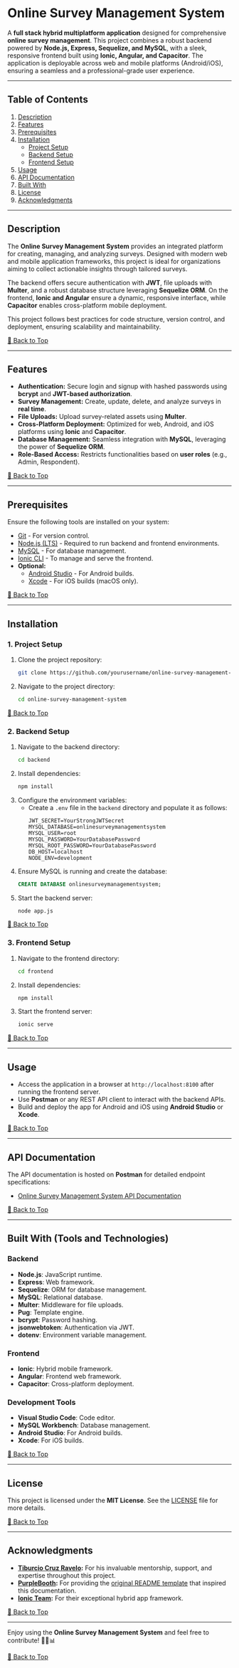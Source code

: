# Online Survey Management System

A **full stack hybrid multiplatform application** designed for comprehensive **online survey management**. This project combines a robust backend powered by **Node.js, Express, Sequelize, and MySQL**, with a sleek, responsive frontend built using **Ionic, Angular, and Capacitor**. The application is deployable across web and mobile platforms (Android/iOS), ensuring a seamless and a professional-grade user experience.

---

## Table of Contents

1. [Description](#description)
2. [Features](#features)
3. [Prerequisites](#prerequisites)
4. [Installation](#installation)
   - [Project Setup](#1-project-setup)
   - [Backend Setup](#2-backend-setup)
   - [Frontend Setup](#3-frontend-setup)
5. [Usage](#usage)
6. [API Documentation](#api-documentation)
7. [Built With](#built-with-tools-and-technologies)
8. [License](#license)
9. [Acknowledgments](#acknowledgments)

---

## Description

The **Online Survey Management System** provides an integrated platform for creating, managing, and analyzing surveys. Designed with modern web and mobile application frameworks, this project is ideal for organizations aiming to collect actionable insights through tailored surveys.

The backend offers secure authentication with **JWT**, file uploads with **Multer**, and a robust database structure leveraging **Sequelize ORM**. On the frontend, **Ionic and Angular** ensure a dynamic, responsive interface, while **Capacitor** enables cross-platform mobile deployment.

This project follows best practices for code structure, version control, and deployment, ensuring scalability and maintainability.

[🔼 Back to Top](#table-of-contents)

---

## Features

- **Authentication:** Secure login and signup with hashed passwords using **bcrypt** and **JWT-based authorization**.
- **Survey Management:** Create, update, delete, and analyze surveys in **real time**.
- **File Uploads:** Upload survey-related assets using **Multer**.
- **Cross-Platform Deployment:** Optimized for web, Android, and iOS platforms using **Ionic** and **Capacitor**.
- **Database Management:** Seamless integration with **MySQL**, leveraging the power of **Sequelize ORM**.
- **Role-Based Access:** Restricts functionalities based on **user roles** (e.g., Admin, Respondent).

[🔼 Back to Top](#table-of-contents)

---

## Prerequisites

Ensure the following tools are installed on your system:

- [Git](https://git-scm.com/downloads) - For version control.
- [Node.js (LTS)](https://nodejs.org/) - Required to run backend and frontend environments.
- [MySQL](https://dev.mysql.com/downloads/) - For database management.
- [Ionic CLI](https://ionicframework.com/docs/cli) - To manage and serve the frontend.
- **Optional:**
  - [Android Studio](https://developer.android.com/studio) - For Android builds.
  - [Xcode](https://developer.apple.com/xcode/) - For iOS builds (macOS only).

[🔼 Back to Top](#table-of-contents)

---

## Installation

### 1. Project Setup

1. Clone the project repository:
   ```bash
   git clone https://github.com/yourusername/online-survey-management-system.git
   ```
2. Navigate to the project directory:
   ```bash
   cd online-survey-management-system
   ```

[🔼 Back to Top](#table-of-contents)

### 2. Backend Setup

1. Navigate to the backend directory:
   ```bash
   cd backend
   ```
2. Install dependencies:
   ```bash
   npm install
   ```
3. Configure the environment variables:
   - Create a `.env` file in the `backend` directory and populate it as follows:  
     ```env
     JWT_SECRET=YourStrongJWTSecret
     MYSQL_DATABASE=onlinesurveymanagementsystem
     MYSQL_USER=root
     MYSQL_PASSWORD=YourDatabasePassword
     MYSQL_ROOT_PASSWORD=YourDatabasePassword
     DB_HOST=localhost
     NODE_ENV=development
     ```
4. Ensure MySQL is running and create the database:
   ```sql
   CREATE DATABASE onlinesurveymanagementsystem;
   ```
5. Start the backend server:
   ```bash
   node app.js
   ```

[🔼 Back to Top](#table-of-contents)

### 3. Frontend Setup

1. Navigate to the frontend directory:
   ```bash
   cd frontend
   ```
2. Install dependencies:
   ```bash
   npm install
   ```
3. Start the frontend server:
   ```bash
   ionic serve
   ```

[🔼 Back to Top](#table-of-contents)

---

## Usage

- Access the application in a browser at `http://localhost:8100` after running the frontend server.
- Use **Postman** or any REST API client to interact with the backend APIs.
- Build and deploy the app for Android and iOS using **Android Studio** or **Xcode**.

[🔼 Back to Top](#table-of-contents)

---

## API Documentation

The API documentation is hosted on **Postman** for detailed endpoint specifications:

- [Online Survey Management System API Documentation](https://www.postman.com/online-survey-management-system-api-team/online-survey-management-system-api)

[🔼 Back to Top](#table-of-contents)

---

## Built With (Tools and Technologies)

### Backend

- **Node.js**: JavaScript runtime.
- **Express**: Web framework.
- **Sequelize**: ORM for database management.
- **MySQL**: Relational database.
- **Multer**: Middleware for file uploads.
- **Pug**: Template engine.
- **bcrypt**: Password hashing.
- **jsonwebtoken**: Authentication via JWT.
- **dotenv**: Environment variable management.

### Frontend

- **Ionic**: Hybrid mobile framework.
- **Angular**: Frontend web framework.
- **Capacitor**: Cross-platform deployment.

### Development Tools

- **Visual Studio Code**: Code editor.
- **MySQL Workbench**: Database management.
- **Android Studio**: For Android builds.
- **Xcode**: For iOS builds.

[🔼 Back to Top](#table-of-contents)

---

## License

This project is licensed under the **MIT License**. See the [LICENSE](LICENSE) file for more details.

[🔼 Back to Top](#table-of-contents)

---

## Acknowledgments

- **[Tiburcio Cruz Ravelo](https://github.com/tcrurav):** For his invaluable mentorship, support, and expertise throughout this project.
- **[PurpleBooth](https://github.com/PurpleBooth):** For providing the [original README template](https://gist.github.com/PurpleBooth/109311bb0361f32d87a2) that inspired this documentation.
- **[Ionic Team](https://github.com/ionic-team):** For their exceptional hybrid app framework.

[🔼 Back to Top](#table-of-contents)

---

Enjoy using the **Online Survey Management System** and feel free to contribute! 🎉🚀📊

[🔼 Back to Top](#table-of-contents)

